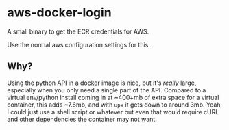 # aws-docker-login

A small binary to get the ECR credentials for AWS.

Use the normal aws configuration settings for this.

## Why?

Using the python API in a docker image is nice, but it's *really* large, especially
when you only need a single part of the API. Compared to a virtual env/python install
coming in at ~400+mb of extra space for a virtual container, this adds \~7.6mb, and with
`upx` it gets down to around 3mb. Yeah, I could just use a shell script or whatever but
even that would require cURL and other dependencies the container may not want.
